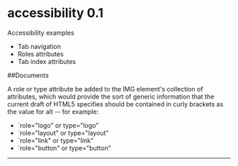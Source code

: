 # accessibility 0.1
Accessibility examples

<ul>
<li>Tab navigation</li>
<li>Roles attributes</li>
<li>Tab index attributes</li>
</ul>

##Documents

A role or type attribute be added to the IMG element's collection of attributes, which would provide the sort of generic information that the current draft of HTML5 specifies should be contained in curly brackets as the value for alt -- for example:
<ul>
<li>`role="logo" or type="logo"</li>
<li>`role="layout" or type="layout"</li>
<li>`role="link" or type="link"</li>
<li>`role="button" or type="button"</li>
</ul>

-------------------------------
